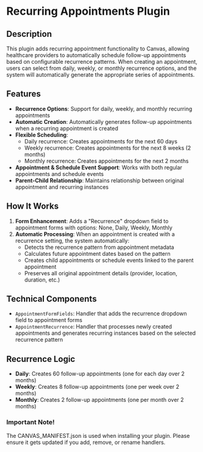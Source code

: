 Recurring Appointments Plugin
=============================

## Description

This plugin adds recurring appointment functionality to Canvas, allowing healthcare providers to automatically schedule follow-up appointments based on configurable recurrence patterns. When creating an appointment, users can select from daily, weekly, or monthly recurrence options, and the system will automatically generate the appropriate series of appointments.

## Features

- **Recurrence Options**: Support for daily, weekly, and monthly recurring appointments
- **Automatic Creation**: Automatically generates follow-up appointments when a recurring appointment is created
- **Flexible Scheduling**: 
  - Daily recurrence: Creates appointments for the next 60 days
  - Weekly recurrence: Creates appointments for the next 8 weeks (2 months)
  - Monthly recurrence: Creates appointments for the next 2 months
- **Appointment & Schedule Event Support**: Works with both regular appointments and schedule events
- **Parent-Child Relationship**: Maintains relationship between original appointment and recurring instances

## How It Works

1. **Form Enhancement**: Adds a "Recurrence" dropdown field to appointment forms with options: None, Daily, Weekly, Monthly
2. **Automatic Processing**: When an appointment is created with a recurrence setting, the system automatically:
   - Detects the recurrence pattern from appointment metadata
   - Calculates future appointment dates based on the pattern
   - Creates child appointments or schedule events linked to the parent appointment
   - Preserves all original appointment details (provider, location, duration, etc.)

## Technical Components

- `AppointmentFormFields`: Handler that adds the recurrence dropdown field to appointment forms
- `AppointmentRecurrence`: Handler that processes newly created appointments and generates recurring instances based on the selected recurrence pattern

## Recurrence Logic

- **Daily**: Creates 60 follow-up appointments (one for each day over 2 months)
- **Weekly**: Creates 8 follow-up appointments (one per week over 2 months) 
- **Monthly**: Creates 2 follow-up appointments (one per month over 2 months)

### Important Note!

The CANVAS_MANIFEST.json is used when installing your plugin. Please ensure it gets updated if you add, remove, or rename handlers.
